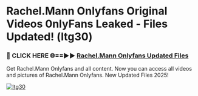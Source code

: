# Rachel.Mann Onlyfans Original Videos 0nlyFans Leaked - Files Updated! (ltg30)

<h3>🔴 CLICK HERE 🌐==►► <a href="https://tinyurl.com/ehrbuxhb" rel="nofollow">Rachel.Mann Onlyfans Updated Files</a></h3>

Get Rachel.Mann Onlyfans and all content. Now you can access all videos and pictures of Rachel.Mann Onlyfans. New Updated Files 2025!

[![ltg30](https://i.imgur.com/lVYEuWS.gif)](https://tinyurl.com/ehrbuxhb)
